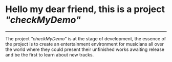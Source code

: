 # Hello my dear friend, this is a project <em>"checkMyDemo"</em>
<hr>
The project <em>"checkMyDemo"</em> is at the stage of development, 
the essence of the project is to create an entertainment environment for musicians all over the world
where they could present their unfinished works awaiting release and be the first to learn about new tracks.
